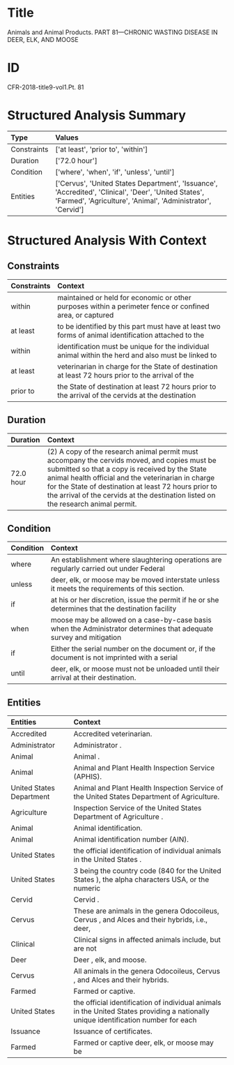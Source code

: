 # Title

 Animals and Animal Products. PART 81—CHRONIC WASTING DISEASE IN DEER, ELK, AND MOOSE


# ID

 CFR-2018-title9-vol1.Pt. 81


# Structured Analysis Summary

| Type        | Values                                                                                                                                                              |
|:------------|:--------------------------------------------------------------------------------------------------------------------------------------------------------------------|
| Constraints | ['at least', 'prior to', 'within']                                                                                                                                  |
| Duration    | ['72.0 hour']                                                                                                                                                       |
| Condition   | ['where', 'when', 'if', 'unless', 'until']                                                                                                                          |
| Entities    | ['Cervus', 'United States Department', 'Issuance', 'Accredited', 'Clinical', 'Deer', 'United States', 'Farmed', 'Agriculture', 'Animal', 'Administrator', 'Cervid'] |


# Structured Analysis With Context

 


## Constraints

| Constraints   | Context                                                                                                  |
|:--------------|:---------------------------------------------------------------------------------------------------------|
| within        | maintained or held for economic or other purposes within a perimeter fence or confined area, or captured |
| at least      | to be identified by this part must have at least two forms of animal identification attached to the      |
| within        | identification must be unique for the individual animal within the herd and also must be linked to       |
| at least      | veterinarian in charge for the State of destination at least 72 hours prior to the arrival of the        |
| prior to      | the State of destination at least 72 hours prior to the arrival of the cervids at the destination        |


## Duration

| Duration   | Context                                                                                                                                                                                                                                                                                                                                           |
|:-----------|:--------------------------------------------------------------------------------------------------------------------------------------------------------------------------------------------------------------------------------------------------------------------------------------------------------------------------------------------------|
| 72.0 hour  | (2) A copy of the research animal permit must accompany the cervids moved, and copies must be submitted so that a copy is received by the State animal health official and the veterinarian in charge for the State of destination at least 72 hours prior to the arrival of the cervids at the destination listed on the research animal permit. |


## Condition

| Condition   | Context                                                                                                            |
|:------------|:-------------------------------------------------------------------------------------------------------------------|
| where       | An establishment  where slaughtering operations are regularly carried out under Federal                            |
| unless      | deer, elk, or moose may be moved interstate unless  it meets the requirements of this section.                     |
| if          | at his or her discretion, issue the permit if he or she determines that the destination facility                   |
| when        | moose may be allowed on a case-by-case basis when the Administrator determines that adequate survey and mitigation |
| if          | Either the serial number on the document or, if the document is not imprinted with a serial                        |
| until       | deer, elk, or moose must not be unloaded until  their arrival at their destination.                                |


## Entities

| Entities                 | Context                                                                                                                             |
|:-------------------------|:------------------------------------------------------------------------------------------------------------------------------------|
| Accredited               | Accredited  veterinarian.                                                                                                           |
| Administrator            | Administrator .                                                                                                                     |
| Animal                   | Animal .                                                                                                                            |
| Animal                   | Animal  and Plant Health Inspection Service (APHIS).                                                                                |
| United States Department | Animal and Plant Health Inspection Service of the United States Department  of Agriculture.                                         |
| Agriculture              | Inspection Service of the United States Department of Agriculture .                                                                 |
| Animal                   | Animal  identification.                                                                                                             |
| Animal                   | Animal  identification number (AIN).                                                                                                |
| United States            | the official identification of individual animals in the United States .                                                            |
| United States            | 3 being the country code (840 for the United States ), the alpha characters USA, or the numeric                                     |
| Cervid                   | Cervid .                                                                                                                            |
| Cervus                   | These are animals in the genera Odocoileus,  Cervus , and Alces and their hybrids, i.e., deer,                                      |
| Clinical                 | Clinical signs in affected animals include, but are not                                                                             |
| Deer                     | Deer , elk, and moose.                                                                                                              |
| Cervus                   | All animals in the genera Odocoileus,  Cervus , and Alces and their hybrids.                                                        |
| Farmed                   | Farmed  or captive.                                                                                                                 |
| United States            | the official identification of individual animals in the United States providing a nationally unique identification number for each |
| Issuance                 | Issuance  of certificates.                                                                                                          |
| Farmed                   | Farmed or captive deer, elk, or moose may be                                                                                        |


